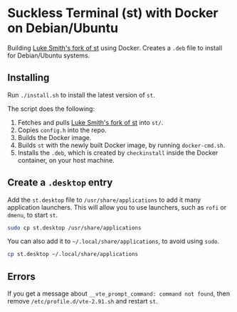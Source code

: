 # Suckless Terminal (st) with Docker on Debian/Ubuntu

Building [Luke Smith's fork of st](https://github.com/LukeSmithxyz/st) using Docker.
Creates a `.deb` file to install for Debian/Ubuntu systems.

## Installing

Run `./install.sh` to install the latest version of `st`.

The script does the following:

1. Fetches and pulls [Luke Smith's fork of st](https://github.com/LukeSmithxyz/st) into `st/`.
2. Copies `config.h` into the repo.
3. Builds the Docker image.
4. Builds `st` with the newly built Docker image, by running `docker-cmd.sh`.
5. Installs the `.deb`, which is created by `checkinstall` inside the Docker container, on your host machine.

## Create a `.desktop` entry

Add the `st.desktop` file to `/usr/share/applications` to add it many
application launchers. This will allow you to use launchers, such as `rofi` or `dmenu`,
to start `st`.

```bash
sudo cp st.desktop /usr/share/applications
```

You can also add it to `~/.local/share/applications`, to avoid using `sudo`.

```bash
cp st.desktop ~/.local/share/applications
```

## Errors

If you get a message about `__vte_prompt_command: command not found`, then
remove `/etc/profile.d/vte-2.91.sh` and restart `st`.
